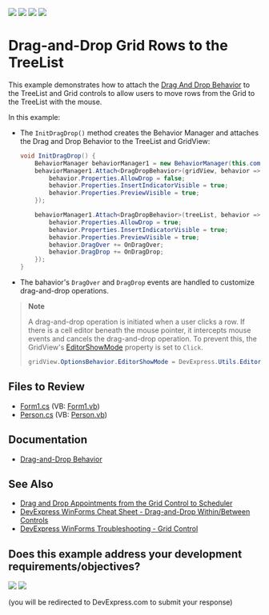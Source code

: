 <!-- default badges list -->
![](https://img.shields.io/endpoint?url=https://codecentral.devexpress.com/api/v1/VersionRange/128637525/17.2.3%2B)
[![](https://img.shields.io/badge/Open_in_DevExpress_Support_Center-FF7200?style=flat-square&logo=DevExpress&logoColor=white)](https://supportcenter.devexpress.com/ticket/details/T202760)
[![](https://img.shields.io/badge/📖_How_to_use_DevExpress_Examples-e9f6fc?style=flat-square)](https://docs.devexpress.com/GeneralInformation/403183)
[![](https://img.shields.io/badge/💬_Leave_Feedback-feecdd?style=flat-square)](#does-this-example-address-your-development-requirementsobjectives)
<!-- default badges end -->

# Drag-and-Drop Grid Rows to the TreeList

This example demonstrates how to attach the [Drag And Drop Behavior](https://documentation.devexpress.com/WindowsForms/118656/Common-Features/Behaviors/Drag-And-Drop-Behavior) to the TreeList and Grid controls to allow users to move rows from the Grid to the TreeList with the mouse.

In this example:

* The `InitDragDrop()` method creates the Behavior Manager and attaches the Drag and Drop Behavior to the TreeList and GridView:

  ```csharp
  void InitDragDrop() {
      BehaviorManager behaviorManager1 = new BehaviorManager(this.components);
      behaviorManager1.Attach<DragDropBehavior>(gridView, behavior => {
          behavior.Properties.AllowDrop = false;
          behavior.Properties.InsertIndicatorVisible = true;
          behavior.Properties.PreviewVisible = true;
      });
  
      behaviorManager1.Attach<DragDropBehavior>(treeList, behavior => {
          behavior.Properties.AllowDrop = true;
          behavior.Properties.InsertIndicatorVisible = true;
          behavior.Properties.PreviewVisible = true;
          behavior.DragOver += OnDragOver;
          behavior.DragDrop += OnDragDrop;
      });
  }
  ```
* The bahavior's `DragOver` and `DragDrop` events are handled to customize drag-and-drop operations.

> **Note**
>
> A drag-and-drop operation is initiated when a user clicks a row. If there is a cell editor beneath the mouse pointer, it intercepts mouse events and cancels the drag-and-drop operation. To prevent this, the GridView's [EditorShowMode](https://docs.devexpress.com/WindowsForms/DevExpress.XtraGrid.Views.Base.ColumnViewOptionsBehavior.EditorShowMode) property is set to `Click`.
>
> ```csharp
> gridView.OptionsBehavior.EditorShowMode = DevExpress.Utils.EditorShowMode.Click;
> ```


## Files to Review

* [Form1.cs](./CS/DragAndDropRows/Form1.cs) (VB: [Form1.vb](./VB/DragAndDropRows/Form1.vb))
* [Person.cs](./CS/DragAndDropRows/Person.cs) (VB: [Person.vb](./VB/DragAndDropRows/Person.vb))


## Documentation

* [Drag-and-Drop Behavior](https://docs.devexpress.com/WindowsForms/118656/common-features/behaviors/drag-and-drop-behavior)


## See Also

* [Drag and Drop Appointments from the Grid Control to Scheduler](https://github.com/DevExpress-Examples/how-to-drag-appointments-from-gridview-and-drop-them-onto-the-scheduler-control-using-sche-t179722)
* [DevExpress WinForms Cheat Sheet - Drag-and-Drop Within/Between Controls](https://go.devexpress.com/CheatSheets_WinForms_Examples_T949086.aspx)
* [DevExpress WinForms Troubleshooting - Grid Control](https://go.devexpress.com/CheatSheets_WinForms_Examples_T934742.aspx)
<!-- feedback -->
## Does this example address your development requirements/objectives?

[<img src="https://www.devexpress.com/support/examples/i/yes-button.svg"/>](https://www.devexpress.com/support/examples/survey.xml?utm_source=github&utm_campaign=drag-drop-grid-rows-to-treelist&~~~was_helpful=yes) [<img src="https://www.devexpress.com/support/examples/i/no-button.svg"/>](https://www.devexpress.com/support/examples/survey.xml?utm_source=github&utm_campaign=drag-drop-grid-rows-to-treelist&~~~was_helpful=no)

(you will be redirected to DevExpress.com to submit your response)
<!-- feedback end -->

